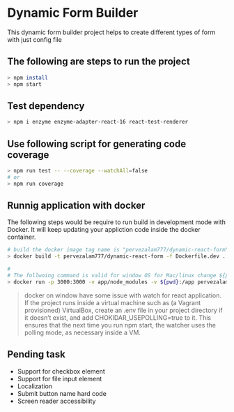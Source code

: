 # Dynamic Form Builder
This dynamic form builder project helps to create different types of form with 
just config file 

## The following are steps to run the project

```bash
> npm install
> npm start
```

## Test dependency
```bash
> npm i enzyme enzyme-adapter-react-16 react-test-renderer
```

## Use following script for generating code coverage
```bash
> npm run test -- --coverage --watchAll=false
# or
> npm run coverage
```

## Runnig application with docker
The following steps would be require to run build in development mode with Docker. 
It will keep updating your appliction code inside the docker container.

```bash
# build the docker image tag name is "pervezalam777/dynamic-react-form"
> docker build -t pervezalam777/dynamic-react-form -f Dockerfile.dev . 

#
# The follwoing command is valid for window OS for Mac/linux change ${pwd} to $(pwd)
> docker run -p 3000:3000 -v app/node_modules -v ${pwd}:/app pervezalam777/dynamic-react-form

```
> docker on window have some issue with watch for react application. If the project runs inside a virtual machine such as (a Vagrant provisioned) VirtualBox, create an .env file in your project directory if it doesn’t exist, and add CHOKIDAR_USEPOLLING=true to it. This ensures that the next time you run npm start, the watcher uses the polling mode, as necessary inside a VM.

## Pending task
* Support for checkbox element
* Support for file input element
* Localization
* Submit button name hard code 
* Screen reader accessibility 